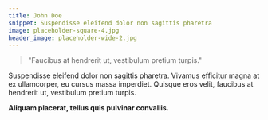 ```yaml
---
title: John Doe
snippet: Suspendisse eleifend dolor non sagittis pharetra
image: placeholder-square-4.jpg
header_image: placeholder-wide-2.jpg
---
```


> "Faucibus at hendrerit ut, vestibulum pretium turpis."

Suspendisse eleifend dolor non sagittis pharetra. Vivamus efficitur magna at ex ullamcorper, eu cursus massa imperdiet. Quisque eros velit, faucibus at hendrerit ut, vestibulum pretium turpis.

**Aliquam placerat, tellus quis pulvinar convallis.**
